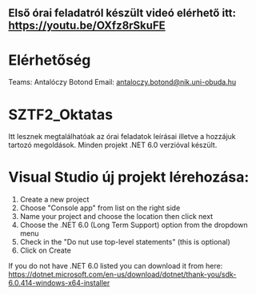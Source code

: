 ## Első órai feladatról készült videó elérhető itt: https://youtu.be/OXfz8rSkuFE

# Elérhetőség

Teams: Antalóczy Botond
Email: antaloczy.botond@nik.uni-obuda.hu

# SZTF2_Oktatas

Itt lesznek megtalálhatóak az órai feladatok leírásai illetve a hozzájuk tartozó megoldások.
Minden projekt .NET 6.0 verzióval készült.

# Visual Studio új projekt lérehozása:
  1.  Create a new project
  2.  Choose "Console app" from list on the right side
  3.  Name your project and choose the location then click next
  4.  Choose the .NET 6.0 (Long Term Support) option from the dropdown menu
  5.  Check in the "Do nut use top-level statements" (this is optional)
  6.  Click on Create

If you do not have .NET 6.0 listed you can download it from here: https://dotnet.microsoft.com/en-us/download/dotnet/thank-you/sdk-6.0.414-windows-x64-installer
